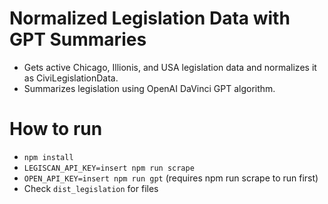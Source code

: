 # Normalized Legislation Data with GPT Summaries 

- Gets active Chicago, Illionis, and USA legislation data and normalizes it as CiviLegislationData.
- Summarizes legislation using OpenAI DaVinci GPT algorithm.

# How to run

- `npm install`
- `LEGISCAN_API_KEY=insert npm run scrape`
- `OPEN_API_KEY=insert npm run gpt` (requires npm run scrape to run first)
- Check `dist_legislation` for files
